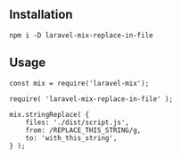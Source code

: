 ## Installation

````
npm i -D laravel-mix-replace-in-file
````

## Usage

````
const mix = require('laravel-mix');

require( 'laravel-mix-replace-in-file' );

mix.stringReplace( {
	files: './dist/script.js',
	from: /REPLACE_THIS_STRING/g,
	to: 'with_this_string',
} );
````